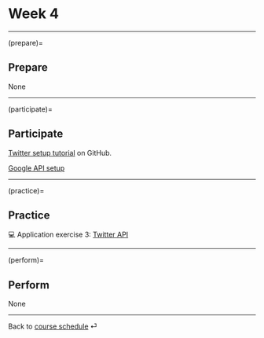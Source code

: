 # Week 4


---

(prepare)=
## Prepare


None

---

(participate)=
## Participate



[Twitter setup tutorial](https://github.com/kirenz/twitter-tutorial) on GitHub.



[Google API setup](../tutorials/google-api//google-apis.md)

---

(practice)=
## Practice


💻 Application exercise 3: [Twitter API](../ae/ae3/twitter-api.md)





---

(perform)=
## Perform

None


---

Back to [course schedule](../docs/course-schedule.md) ⏎
